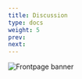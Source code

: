 ```yaml
---
title: Discussion
type: docs
weight: 5
prev: 
next: 
---
```


![Frontpage banner](cachier_6000x2000.png "Image Courtesy of Simon Kadula on Freepik")

